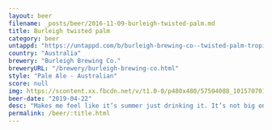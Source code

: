 ```yaml
---
layout: beer
filename: _posts/beer/2016-11-09-burleigh-twisted-palm.md
title: Burleigh twisted palm
category: beer
untappd: "https://untappd.com/b/burleigh-brewing-co--twisted-palm-tropical-pale-ale/1686081"
country: "Australia"
brewery: "Burleigh Brewing Co."
breweryURL: "/brewery/burleigh-brewing-co.html"
style: "Pale Ale - Australian"
score: null
img: https://scontent.xx.fbcdn.net/v/t1.0-0/p480x480/57504088_10157070103303745_6022377909518336000_n.jpg?_nc_cat=109&_nc_oc=AQl5PiirdNgGOMFwh4bZ2dR3e_kBDm-KOf4o3GQFtrXApEQ6dsBIxN94R8Z-ntLtcpM&_nc_ht=scontent.xx&oh=5b77ba3ad9c03c1e39fa4983f2e524c6&oe=5DB67352
beer-date: "2019-04-22"
desc: "Makes me feel like it’s summer just drinking it. It’s not big on hop flavours but it’s enough to deliver the tropical notes that it promises. Maintains a refreshing taste"
permalink: /beer/:title.html
---
```

